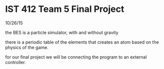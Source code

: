 # IST 412 Team 5 Final Project
10/26/15

the BES is a particle simulator, with and without gravity

there is a periodic table of the elements that creates an atom based on the physics of the game.


for our final project we will be connecting the program to an external controller.

